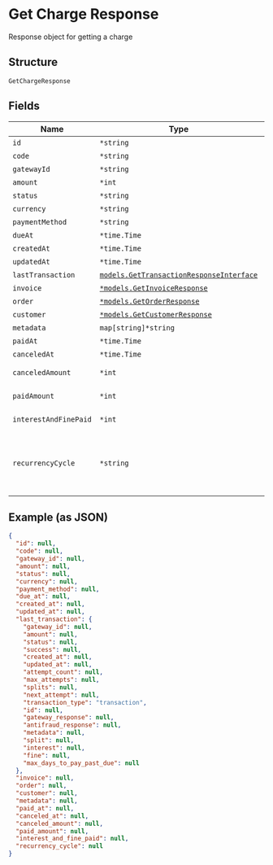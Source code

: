 
# Get Charge Response

Response object for getting a charge

## Structure

`GetChargeResponse`

## Fields

| Name | Type | Tags | Description |
|  --- | --- | --- | --- |
| `id` | `*string` | Optional | - |
| `code` | `*string` | Optional | - |
| `gatewayId` | `*string` | Optional | - |
| `amount` | `*int` | Optional | - |
| `status` | `*string` | Optional | - |
| `currency` | `*string` | Optional | - |
| `paymentMethod` | `*string` | Optional | - |
| `dueAt` | `*time.Time` | Optional | - |
| `createdAt` | `*time.Time` | Optional | - |
| `updatedAt` | `*time.Time` | Optional | - |
| `lastTransaction` | [`models.GetTransactionResponseInterface`](../../doc/models/get-transaction-response.md) | Required | - |
| `invoice` | [`*models.GetInvoiceResponse`](../../doc/models/get-invoice-response.md) | Optional | - |
| `order` | [`*models.GetOrderResponse`](../../doc/models/get-order-response.md) | Optional | - |
| `customer` | [`*models.GetCustomerResponse`](../../doc/models/get-customer-response.md) | Optional | - |
| `metadata` | `map[string]*string` | Optional | - |
| `paidAt` | `*time.Time` | Optional | - |
| `canceledAt` | `*time.Time` | Optional | - |
| `canceledAmount` | `*int` | Optional | Canceled Amount |
| `paidAmount` | `*int` | Optional | Paid amount |
| `interestAndFinePaid` | `*int` | Optional | interest and fine paid |
| `recurrencyCycle` | `*string` | Optional | Defines whether the card has been used one or more times. |

## Example (as JSON)

```json
{
  "id": null,
  "code": null,
  "gateway_id": null,
  "amount": null,
  "status": null,
  "currency": null,
  "payment_method": null,
  "due_at": null,
  "created_at": null,
  "updated_at": null,
  "last_transaction": {
    "gateway_id": null,
    "amount": null,
    "status": null,
    "success": null,
    "created_at": null,
    "updated_at": null,
    "attempt_count": null,
    "max_attempts": null,
    "splits": null,
    "next_attempt": null,
    "transaction_type": "transaction",
    "id": null,
    "gateway_response": null,
    "antifraud_response": null,
    "metadata": null,
    "split": null,
    "interest": null,
    "fine": null,
    "max_days_to_pay_past_due": null
  },
  "invoice": null,
  "order": null,
  "customer": null,
  "metadata": null,
  "paid_at": null,
  "canceled_at": null,
  "canceled_amount": null,
  "paid_amount": null,
  "interest_and_fine_paid": null,
  "recurrency_cycle": null
}
```

